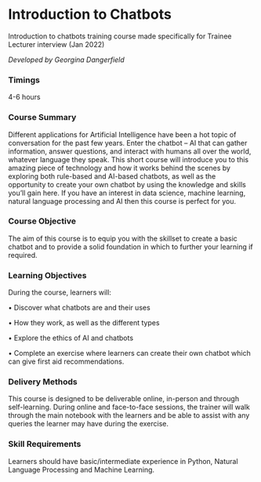 # Introduction to Chatbots
Introduction to chatbots training course made specifically for Trainee Lecturer interview (Jan 2022)

*Developed by Georgina Dangerfield*



### Timings

4-6 hours


### Course Summary

Different applications for Artificial Intelligence have been a hot topic of conversation for the past few years. Enter the chatbot – AI that can gather information, answer questions, and interact with humans all over the world, whatever language they speak. This short course will introduce you to this amazing piece of technology and how it works behind the scenes by exploring both rule-based and AI-based chatbots, as well as the opportunity to create your own chatbot by using the knowledge and skills you’ll gain here. If you have an interest in data science, machine learning, natural language processing and AI then this course is perfect for you.


### Course Objective

The aim of this course is to equip you with the skillset to create a basic chatbot and to provide a solid foundation in which to further your learning if required.
 
### Learning Objectives

During the course, learners will:

•	Discover what chatbots are and their uses

•	How they work, as well as the different types

•	Explore the ethics of AI and chatbots

•	Complete an exercise where learners can create their own chatbot which can give first aid recommendations.

 
### Delivery Methods

This course is designed to be deliverable online, in-person and through self-learning. During online and face-to-face sessions, the trainer will walk through the main notebook with the learners and be able to assist with any queries the learner may have during the exercise.


### Skill Requirements
Learners should have basic/intermediate experience in Python, Natural Language Processing and Machine Learning.
